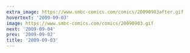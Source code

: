 ```yaml
---
extra_image: https://www.smbc-comics.com/comics/20090903after.gif
hovertext: '2009-09-03'
image: https://www.smbc-comics.com/comics/20090903.gif
next: '2009-09-04'
prev: '2009-09-02'
title: '2009-09-03'
---
```

